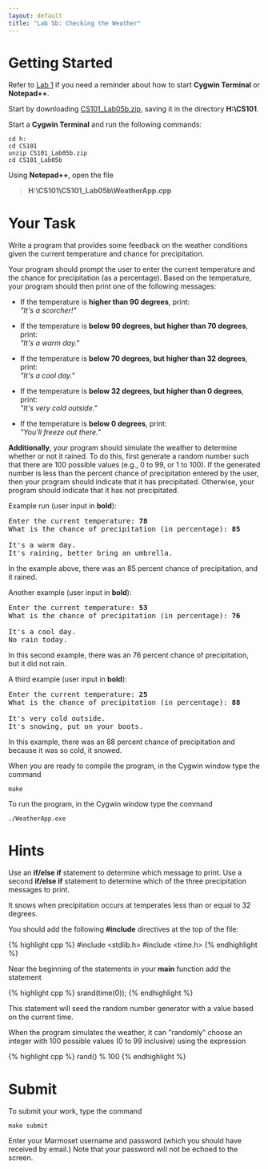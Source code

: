 ```yaml
---
layout: default
title: "Lab 5b: Checking the Weather"
---
```


Getting Started
===============

Refer to [Lab 1](lab01.html) if you need a reminder about how to start **Cygwin Terminal** or **Notepad++**.

Start by downloading [CS101\_Lab05b.zip](CS101_Lab05b.zip), saving it in the directory **H:\\CS101**.

Start a **Cygwin Terminal** and run the following commands:

    cd h:
    cd CS101
    unzip CS101_Lab05b.zip
    cd CS101_Lab05b

Using **Notepad++**, open the file

> **H:\\CS101\\CS101\_Lab05b\\WeatherApp.cpp**

Your Task
=========

Write a program that provides some feedback on the weather conditions given the current temperature and chance for precipitation.

Your program should prompt the user to enter the current temperature and the chance for precipitation (as a percentage). Based on the temperature, your program should then print one of the following messages:

-   If the temperature is **higher than 90 degrees**, print:  
    *"It's a scorcher!"*

-   If the temperature is **below 90 degrees, but higher than 70 degrees**, print:  
    *"It's a warm day."*

-   If the temperature is **below 70 degrees, but higher than 32 degrees**, print:  
    *"It's a cool day."*

-   If the temperature is **below 32 degrees, but higher than 0 degrees**, print:  
    *"It's very cold outside."*

-   If the temperature is **below 0 degrees**, print:  
    *"You'll freeze out there."*

**Additionally**, your program should simulate the weather to determine whether or not it rained. To do this, first generate a random number such that there are 100 possible values (e.g., 0 to 99, or 1 to 100). If the generated number is less than the percent chance of precipitation entered by the user, then your program should indicate that it has precipitated. Otherwise, your program should indicate that it has not precipitated.

Example run (user input in **bold**):

<pre>
Enter the current temperature: <b>78</b>
What is the chance of precipitation (in percentage): <b>85</b>

It's a warm day.
It's raining, better bring an umbrella.
</pre>

In the example above, there was an 85 percent chance of precipitation, and it rained.

Another example (user input in **bold**):

<pre>
Enter the current temperature: <b>53</b>
What is the chance of precipitation (in percentage): <b>76</b>

It's a cool day.
No rain today.
</pre>

In this second example, there was an 76 percent chance of precipitation, but it did not rain.

A third example (user input in **bold**):

<pre>
Enter the current temperature: <b>25</b>
What is the chance of precipitation (in percentage): <b>88</b>

It's very cold outside.
It's snowing, put on your boots.
</pre>

In this example, there was an 88 percent chance of precipitation and because it was so cold, it snowed.

When you are ready to compile the program, in the Cygwin window type the command

    make

To run the program, in the Cygwin window type the command

    ./WeatherApp.exe

Hints
=====

Use an **if/else if** statement to determine which message to print. Use a second **if/else if** statement to determine which of the three precipitation messages to print.

It snows when precipitation occurs at temperates less than or equal to 32 degrees.

You should add the following **\#include** directives at the top of the file:

{% highlight cpp %}
#include <stdlib.h>
#include <time.h>
{% endhighlight %}

Near the beginning of the statements in your **main** function add the statement

{% highlight cpp %}
srand(time(0));
{% endhighlight %}

This statement will seed the random number generator with a value based on the current time.

When the program simulates the weather, it can "randomly" choose an integer with 100 possible values (0 to 99 inclusive) using the expression

{% highlight cpp %}
rand() % 100
{% endhighlight %}

Submit
======

To submit your work, type the command

    make submit

Enter your Marmoset username and password (which you should have received by email.) Note that your password will not be echoed to the screen.
